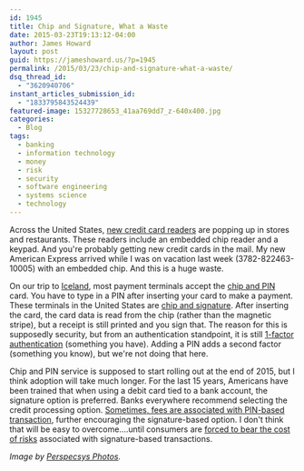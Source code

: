 ```yaml
---
id: 1945
title: Chip and Signature, What a Waste
date: 2015-03-23T19:13:12-04:00
author: James Howard
layout: post
guid: https://jameshoward.us/?p=1945
permalink: /2015/03/23/chip-and-signature-what-a-waste/
dsq_thread_id:
  - "3620940706"
instant_articles_submission_id:
  - "1833795843524439"
featured-image: 15327728653_41aa769dd7_z-640x400.jpg
categories:
  - Blog
tags:
  - banking
  - information technology
  - money
  - risk
  - security
  - software engineering
  - systems science
  - technology
---
```

Across the United States, [new credit card readers](http://www.wsj.com/articles/why-new-credit-cards-may-fall-short-on-fraud-control-1420423917) are popping up in stores and restaurants.  These readers include an embedded chip reader and a keypad.  And you're probably getting new credit cards in the mail.  My new American Express arrived while I was on vacation last week (3782-822463-10005) with an embedded chip.  And this is a huge waste.  

On our trip to [Iceland](http://en.wikipedia.org/wiki/Iceland), most payment terminals accept the [chip and PIN](http://en.wikipedia.org/wiki/Chip_and_PIN) card.  You have to type in a PIN after inserting your card to make a payment.  These terminals in the United States are [chip and signature](http://en.wikipedia.org/wiki/Chip_and_signature).  After inserting the card, the card data is read from the chip (rather than the magnetic stripe), but a receipt is still printed and you sign that.  The reason for this is supposedly security, but from an authentication standpoint, it is still [1-factor authentication](http://en.wikipedia.org/wiki/Multi-factor_authentication) (something you have).  Adding a PIN adds a second factor (something you know), but we're not doing that here.

Chip and PIN service is supposed to start rolling out at the end of 2015, but I think adoption will take much longer.  For the last 15 years, Americans have been trained that when using a debit card tied to a bank account, the signature option is preferred.  Banks everywhere recommend selecting the credit processing option.  [Sometimes, fees are associated with PIN-based transaction](http://www.merchantcouncil.org/merchant-account/operation/pin-signature-debit.php), further encouraging the signature-based option.  I don't think that will be easy to overcome....until consumers are [forced to bear the cost of risks](http://en.wikipedia.org/wiki/Moral_hazard) associated with signature-based transactions.

_Image by [Perspecsys Photos](http://www.perspecsys.com)._
